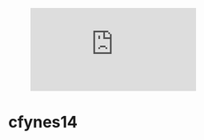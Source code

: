 <!DOCTYPE html>
<html>
<figure><embed src="https://wakatime.com/share/@c8171554-159d-4c64-bb06-721c24f968c0/1181fb41-9cfd-49c1-b176-a3c741370211.svg"></embed></figure>
</html>

# cfynes14
